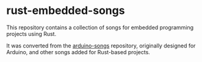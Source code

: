 # rust-embedded-songs
This repository contains a collection of songs for embedded programming projects using Rust. 

It was converted from the [arduino-songs](https://github.com/robsoncouto/arduino-songs) repository, originally designed for Arduino, and other songs added for Rust-based projects.

